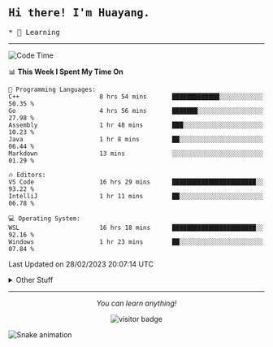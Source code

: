 <h2>
    <samp>Hi there! I'm Huayang.</samp>
</h2>
<p>
    <samp>
        * 🧐 Learning
    </samp>
</p>



<hr>


<!--START_SECTION:waka-->
![Code Time](http://img.shields.io/badge/Code%20Time-464%20hrs%2014%20mins-blue)

📊 **This Week I Spent My Time On** 

```text
💬 Programming Languages: 
C++                      8 hrs 54 mins       █████████████░░░░░░░░░░░░   50.35 % 
Go                       4 hrs 56 mins       ███████░░░░░░░░░░░░░░░░░░   27.98 % 
Assembly                 1 hr 48 mins        ███░░░░░░░░░░░░░░░░░░░░░░   10.23 % 
Java                     1 hr 8 mins         ██░░░░░░░░░░░░░░░░░░░░░░░   06.44 % 
Markdown                 13 mins             ░░░░░░░░░░░░░░░░░░░░░░░░░   01.29 % 

🔥 Editors: 
VS Code                  16 hrs 29 mins      ███████████████████████░░   93.22 % 
IntelliJ                 1 hr 11 mins        ██░░░░░░░░░░░░░░░░░░░░░░░   06.78 % 

💻 Operating System: 
WSL                      16 hrs 18 mins      ███████████████████████░░   92.16 % 
Windows                  1 hr 23 mins        ██░░░░░░░░░░░░░░░░░░░░░░░   07.84 % 
```


 Last Updated on 28/02/2023 20:07:14 UTC
<!--END_SECTION:waka-->


<details>
  <summary>Other Stuff</summary>
  <br />
<!--   
  <p align="left">
    <img height="180em" src="https://github-readme-streak-stats.herokuapp.com/?user=GuillaumeFalourd" />
    
  </p> -->

  * 🏆 Some GitHub statistical reports:
  
  <img width="100%" src="https://github-profile-trophy.vercel.app/?username=xmchxup&column=7">
  <p align="left">  
    <img height="180em" src="https://github-readme-stats.vercel.app/api?username=xmchxup&hide_border=true&show_icons=true&include_all_commits=true&bg_color=0,EC6C6C,FFD479,FFFC79,73FA79&theme=graywhite&locale=en" />
    <img height="180em" src="https://github-readme-stats.vercel.app/api/top-langs/?username=xmchxup&hide=css,scss,html&langs_count=8&hide_border=true&layout=compact&bg_color=0,73FA79,73FDFF,D783FF&theme=graywhite&locale=en" />
  </p>
  
  <img width="100%" src="https://github-profile-summary-cards.vercel.app/api/cards/profile-details?username=xmchxup&theme=github" />
 
</a>
</details>
<hr>
<p align="center">
    <i>You can learn anything!</i>
    <p align="center">
        <img src="https://visitor-badge.laobi.icu/badge?page_id=xmchxup" alt="visitor badge"/>       
    </p>
</p>

![Snake animation](https://github.com/XmchxUp/XmchxUp/blob/output/github-contribution-grid-snake.gif)


